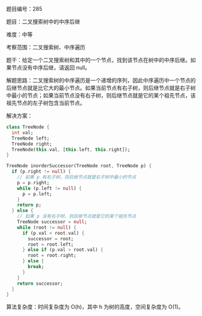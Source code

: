 题目编号：285

题目：二叉搜索树中的中序后继

难度：中等

考察范围：二叉搜索树、中序遍历

题干：给定一个二叉搜索树和其中的一个节点，找到该节点在树中的中序后继。如果节点没有中序后继，请返回 null。

解题思路：二叉搜索树的中序遍历是一个递增的序列，因此中序遍历中一个节点的后继节点就是比它大的最小节点。如果当前节点有右子树，则后继节点就是右子树中最小的节点；如果当前节点没有右子树，则后继节点就是它的某个祖先节点，该祖先节点的左子树包含当前节点。

解决方案：

```dart
class TreeNode {
  int val;
  TreeNode left;
  TreeNode right;
  TreeNode(this.val, [this.left, this.right]);
}

TreeNode inorderSuccessor(TreeNode root, TreeNode p) {
  if (p.right != null) {
    // 如果 p 有右子树，则后继节点就是右子树中最小的节点
    p = p.right;
    while (p.left != null) {
      p = p.left;
    }
    return p;
  } else {
    // 如果 p 没有右子树，则后继节点就是它的某个祖先节点
    TreeNode successor = null;
    while (root != null) {
      if (p.val < root.val) {
        successor = root;
        root = root.left;
      } else if (p.val > root.val) {
        root = root.right;
      } else {
        break;
      }
    }
    return successor;
  }
}
```

算法复杂度：时间复杂度为 O(h)，其中 h 为树的高度，空间复杂度为 O(1)。